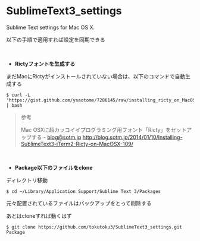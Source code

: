 SublimeText3_settings
=====================

Sublime Text settings for Mac OS X.

以下の手順で適用すれば設定を同期できる

<br>

* **Rictyフォントを生成する**

まだMacにRictyがインストールされていない場合は、以下のコマンドで自動生成する

    $ curl -L 'https://gist.github.com/ysaotome/7286145/raw/installing_ricty_on_MacOSX.sh' | bash

> 参考
> 
> Mac OSXに超カッコイイプログラミング用フォント「Ricty」をセットアップする - blog@sotm.jp
> http://blog.sotm.jp/2014/01/10/Installing-SublimeText3-iTerm2-Ricty-on-MacOSX-109/


<br>

* **Package以下のファイルをclone**

ディレクトリ移動

    $ cd ~/Library/Application Support/Sublime Text 3/Packages

元々配置されているファイルはバックアップをとって削除する

あとはcloneすれば動くはず

    $ git clone https://github.com/tokutoku3/SublimeText3_settings.git Package

